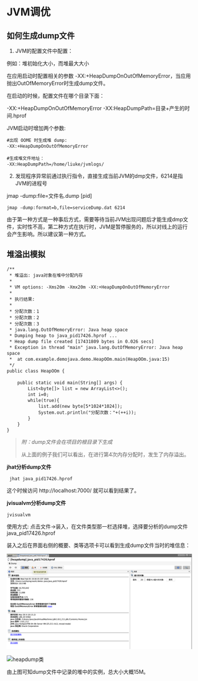 # JVM调优



## 如何生成dump文件

1. JVM的配置文件中配置：

  例如：堆初始化大小，而堆最大大小

  在应用启动时配置相关的参数 -XX:+HeapDumpOnOutOfMemoryError，当应用抛出OutOfMemoryError时生成dump文件。

  在启动的时候，配置文件在哪个目录下面：

-XX:+HeapDumpOnOutOfMemoryError -XX:HeapDumpPath=目录+产生的时间.hprof

 JVM启动时增加两个参数:

```
#出现 OOME 时生成堆 dump:
-XX:+HeapDumpOnOutOfMemoryError

#生成堆文件地址：
-XX:HeapDumpPath=/home/liuke/jvmlogs/
```

2. 发现程序异常前通过执行指令，直接生成当前JVM的dmp文件，6214是指JVM的进程号

 jmap -dump:file=文件名.dump [pid]

```
jmap -dump:format=b,file=serviceDump.dat 6214
```

由于第一种方式是一种事后方式，需要等待当前JVM出现问题后才能生成dmp文件，实时性不高，第二种方式在执行时，JVM是暂停服务的，所以对线上的运行会产生影响。所以建议第一种方式。



## 堆溢出模拟

```
/**
 * 堆溢出: java对象在堆中分配内存
 *
 * VM options: -Xms20m -Xmx20m -XX:+HeapDumpOnOutOfMemoryError
 *
 * 执行结果:
 *
 * 分配次数：1
 * 分配次数：2
 * 分配次数：3
 * java.lang.OutOfMemoryError: Java heap space
 * Dumping heap to java_pid17426.hprof ...
 * Heap dump file created [17431809 bytes in 0.026 secs]
 * Exception in thread "main" java.lang.OutOfMemoryError: Java heap space
 * 	at com.example.demojava.demo.HeapOOm.main(HeapOOm.java:15)
 */
public class HeapOOm {

    public static void main(String[] args) {
        List<byte[]> list = new ArrayList<>();
        int i=0;
        while(true){
            list.add(new byte[5*1024*1024]);
            System.out.println("分配次数："+(++i));
        }
    }
}

```

> *附：dump文件会在项目的根目录下生成*
>
> 从上面的例子我们可以看出，在进行第4次内存分配时，发生了内存溢出。



**jhat分析dump文件**

```
 jhat java_pid17426.hprof
```

这个时候访问 http://localhost:7000/ 就可以看到结果了。



**jvisualvm分析dump文件**

```
jvisualvm
```

使用方式: 点击文件->装入，在文件类型那一栏选择堆，选择要分析的dump文件java_pid17426.hprof

装入之后在界面右侧的概要、类等选项卡可以看到生成dump文件当时的堆信息：

![visualvm-dump](../assets/visualvm-dump.png)

![heapdump类](../assets/heapdump类.png)

由上图可知dump文件中记录的堆中的实例，总大小大概15M。






